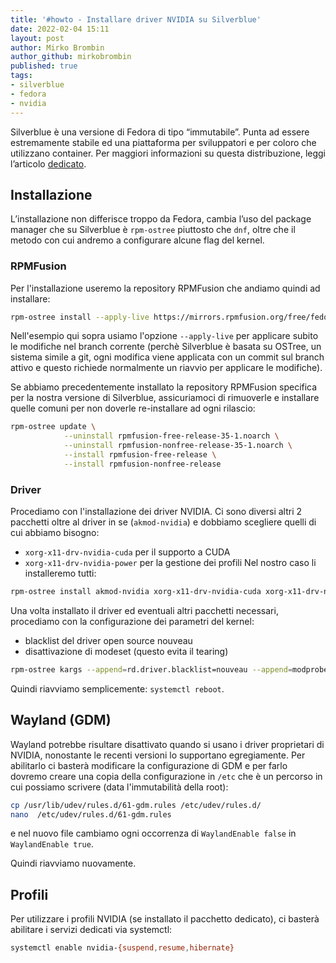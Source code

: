 ```yaml
---
title: '#howto - Installare driver NVIDIA su Silverblue' 
date: 2022-02-04 15:11
layout: post 
author: Mirko Brombin
author_github: mirkobrombin 
published: true
tags: 
- silverblue 
- fedora
- nvidia
---
```


Silverblue è una versione di Fedora di tipo “immutabile”. Punta ad essere estremamente stabile ed una piattaforma per sviluppatori e per coloro che utilizzano container. Per maggiori informazioni su questa distribuzione, leggi l’articolo [dedicato](https://linuxhub.it/articles/howto-breve-introduzione-all-uso-di-silverblue/).

## Installazione

L’installazione non differisce troppo da Fedora, cambia l’uso del package manager che su Silverblue è `rpm-ostree` piuttosto che `dnf`, oltre che il metodo con cui andremo a configurare alcune flag del kernel.

### RPMFusion

Per l'installazione useremo la repository RPMFusion che andiamo quindi ad installare:

```bash
rpm-ostree install --apply-live https://mirrors.rpmfusion.org/free/fedora/rpmfusion-free-release-$(rpm -E %fedora).noarch.rpm https://mirrors.rpmfusion.org/nonfree/fedora/rpmfusion-nonfree-release-$(rpm -E %fedora).noarch.rpm
```

Nell'esempio qui sopra usiamo l'opzione `--apply-live` per applicare subito le modifiche nel branch corrente (perchè Silverblue è basata su OSTree, un sistema simile a git, ogni modifica viene applicata con un commit sul branch attivo e questo richiede normalmente un riavvio per applicare le modifiche).

Se abbiamo precedentemente installato la repository RPMFusion specifica per la nostra versione di Silverblue, assicuriamoci di rimuoverle e installare quelle comuni per non doverle re-installare ad ogni rilascio:

```bash
rpm-ostree update \
            --uninstall rpmfusion-free-release-35-1.noarch \
            --uninstall rpmfusion-nonfree-release-35-1.noarch \
            --install rpmfusion-free-release \
            --install rpmfusion-nonfree-release 
```

### Driver

Procediamo con l'installazione dei driver NVIDIA. Ci sono diversi altri 2 pacchetti oltre al driver in se (`akmod-nvidia`) e dobbiamo scegliere quelli di cui abbiamo bisogno:

* `xorg-x11-drv-nvidia-cuda` per il supporto a CUDA
* `xorg-x11-drv-nvidia-power` per la gestione dei profili
Nel nostro caso li installeremo tutti:

```bash
rpm-ostree install akmod-nvidia xorg-x11-drv-nvidia-cuda xorg-x11-drv-nvidia-power
```

Una volta installato il driver ed eventuali altri pacchetti necessari, procediamo con la configurazione dei parametri del kernel:

* blacklist del driver open source nouveau
* disattivazione di modeset (questo evita il tearing)

```bash
rpm-ostree kargs --append=rd.driver.blacklist=nouveau --append=modprobe.blacklist=nouveau --append=nvidia-drm.modeset=0
```

Quindi riavviamo semplicemente: `systemctl reboot`.

## Wayland (GDM)

Wayland potrebbe risultare disattivato quando si usano i driver proprietari di NVIDIA, nonostante le recenti versioni lo supportano egregiamente. Per abilitarlo ci basterà modificare la configurazione di GDM e per farlo dovremo creare una copia della configurazione in `/etc` che è un percorso in cui possiamo scrivere (data l'immutabilità della root):

```bash
cp /usr/lib/udev/rules.d/61-gdm.rules /etc/udev/rules.d/  
nano  /etc/udev/rules.d/61-gdm.rules
```

e nel nuovo file cambiamo ogni occorrenza di `WaylandEnable false` in `WaylandEnable true`.

Quindi riavviamo nuovamente.

## Profili

Per utilizzare i profili NVIDIA (se installato il pacchetto dedicato), ci basterà abilitare i servizi dedicati via systemctl:

```bash
systemctl enable nvidia-{suspend,resume,hibernate}
```
